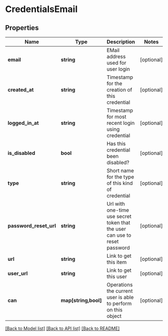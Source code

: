 # CredentialsEmail

## Properties
Name | Type | Description | Notes
------------ | ------------- | ------------- | -------------
**email** | **string** | EMail address used for user login | [optional] 
**created_at** | **string** | Timestamp for the creation of this credential | [optional] 
**logged_in_at** | **string** | Timestamp for most recent login using credential | [optional] 
**is_disabled** | **bool** | Has this credential been disabled? | [optional] 
**type** | **string** | Short name for the type of this kind of credential | [optional] 
**password_reset_url** | **string** | Url with one-time use secret token that the user can use to reset password | [optional] 
**url** | **string** | Link to get this item | [optional] 
**user_url** | **string** | Link to get this user | [optional] 
**can** | **map[string,bool]** | Operations the current user is able to perform on this object | [optional] 

[[Back to Model list]](../README.md#documentation-for-models) [[Back to API list]](../README.md#documentation-for-api-endpoints) [[Back to README]](../README.md)



